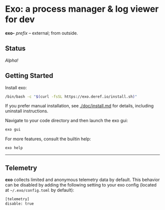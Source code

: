 # Exo: a process manager & log viewer for dev

**exo-** _prefix_ – external; from outside.

## Status

_Alpha!_

## Getting Started

Install exo:

```bash
/bin/bash -c "$(curl -fsSL https://exo.deref.io/install.sh)"
```

If you prefer manual installation, see [./doc/install.md](./doc/install.md) for
details, including uninstall instructions.

Navigate to your code directory and then launch the exo gui:

```bash
exo gui
```

For more features, consult the builtin help:

```bash
exo help
```

---

## Telemetry

**exo** collects limited and anonymous telemetry data by default. This behavior can be disabled by adding the following setting to your exo config (located at `~/.exo/config.toml` by default):
```bash
[telemetry]
disable: true
```

